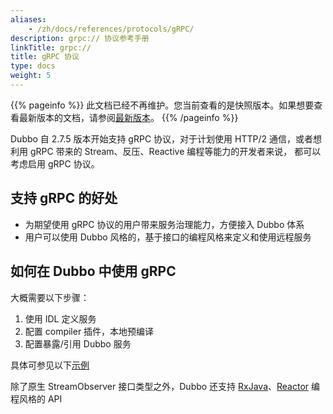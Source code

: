 ```yaml
---
aliases:
    - /zh/docs/references/protocols/gRPC/
description: grpc:// 协议参考手册
linkTitle: grpc://
title: gRPC 协议
type: docs
weight: 5
---
```



{{% pageinfo %}} 此文档已经不再维护。您当前查看的是快照版本。如果想要查看最新版本的文档，请参阅[最新版本](/zh-cn/docs3-v2/java-sdk/reference-manual/protocol/grpc/)。
{{% /pageinfo %}}

Dubbo 自 2.7.5 版本开始支持 gRPC 协议，对于计划使用 HTTP/2 通信，或者想利用 gRPC 带来的 Stream、反压、Reactive 编程等能力的开发者来说，
都可以考虑启用 gRPC 协议。

## 支持 gRPC 的好处
* 为期望使用 gRPC 协议的用户带来服务治理能力，方便接入 Dubbo 体系
* 用户可以使用 Dubbo 风格的，基于接口的编程风格来定义和使用远程服务

## 如何在 Dubbo 中使用 gRPC
大概需要以下步骤：  
1. 使用 IDL 定义服务
2. 配置 compiler 插件，本地预编译
3. 配置暴露/引用 Dubbo 服务

具体可参见以下[示例](https://github.com/apache/dubbo-samples/tree/master/3-extensions/protocol/dubbo-samples-grpc)

除了原生 StreamObserver 接口类型之外，Dubbo 还支持 [RxJava](https://github.com/apache/dubbo-samples/tree/master/3-extensions/protocol/dubbo-samples-grpc/dubbo-samples-rxjava)、[Reactor](https://github.com/apache/dubbo-samples/tree/master/3-extensions/protocol/dubbo-samples-grpc/dubbo-samples-reactor) 编程风格的 API